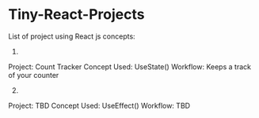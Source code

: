 # Tiny-React-Projects

List of project using React js concepts:

1.
Project: Count Tracker
Concept Used: UseState()
Workflow: Keeps a track of your counter

2.
Project: TBD
Concept Used: UseEffect()
Workflow: TBD



